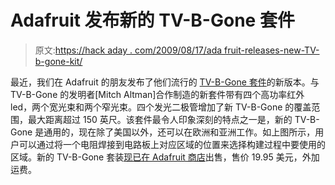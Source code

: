 # Adafruit 发布新的 TV-B-Gone 套件

> 原文:[https://hack aday . com/2009/08/17/ada fruit-releases-new-TV-b-gone-kit/](https://hackaday.com/2009/08/17/adafruit-releases-new-tv-b-gone-kit/)

最近，我们在 Adafruit 的朋友发布了他们流行的 [TV-B-Gone 套件](http://www.adafruit.com/blog/2009/08/17/new-tv-b-gone-kit-works-in-north-america-europeuk-asia/)的新版本。与 TV-B-Gone 的发明者[Mitch Altman]合作制造的新套件带有四个高功率红外 led，两个宽光束和两个窄光束。四个发光二极管增加了新 TV-B-Gone 的覆盖范围，最大距离超过 150 英尺。该套件最令人印象深刻的特点之一是，新的 TV-B-Gone 是通用的，现在除了美国以外，还可以在欧洲和亚洲工作。如上图所示，用户可以通过将一个电阻焊接到电路板上对应区域的位置来选择构建过程中要使用的区域。新的 TV-B-Gone 套装[现已在 Adafruit 商店](http://www.adafruit.com/index.php?main_page=product_info&cPath=20&products_id=73)出售，售价 19.95 美元，外加运费。